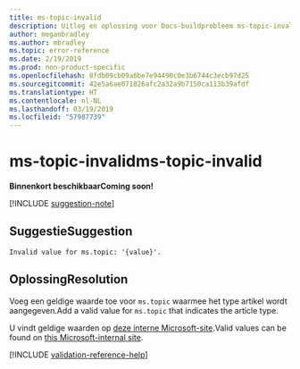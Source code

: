 ```yaml
---
title: ms-topic-invalid
description: Uitleg en oplossing voor Docs-buildprobleem ms-topic-invalid
author: meganbradley
ms.author: mbradley
ms.topic: error-reference
ms.date: 2/19/2019
ms.prod: non-product-specific
ms.openlocfilehash: 8fdb09cb09a6be7e94490c0e3b6744c3ecb97d25
ms.sourcegitcommit: 42e5a6ae071826afc2a32a9b7150ca113b39afdf
ms.translationtype: HT
ms.contentlocale: nl-NL
ms.lasthandoff: 03/19/2019
ms.locfileid: "57987739"
---
```

# <a name="ms-topic-invalid"></a><span data-ttu-id="fd67f-103">ms-topic-invalid</span><span class="sxs-lookup"><span data-stu-id="fd67f-103">ms-topic-invalid</span></span>

<span data-ttu-id="fd67f-104">**Binnenkort beschikbaar**</span><span class="sxs-lookup"><span data-stu-id="fd67f-104">**Coming soon!**</span></span>

[!INCLUDE [suggestion-note](includes/suggestion-note.md)]

## <a name="suggestion"></a><span data-ttu-id="fd67f-105">Suggestie</span><span class="sxs-lookup"><span data-stu-id="fd67f-105">Suggestion</span></span>

`Invalid value for ms.topic: '{value}'.`

## <a name="resolution"></a><span data-ttu-id="fd67f-106">Oplossing</span><span class="sxs-lookup"><span data-stu-id="fd67f-106">Resolution</span></span>

<span data-ttu-id="fd67f-107">Voeg een geldige waarde toe voor `ms.topic` waarmee het type artikel wordt aangegeven.</span><span class="sxs-lookup"><span data-stu-id="fd67f-107">Add a valid value for `ms.topic` that indicates the article type.</span></span>

<span data-ttu-id="fd67f-108">U vindt geldige waarden op [deze interne Microsoft-site](https://docsmetadatatool.azurewebsites.net/allowlists).</span><span class="sxs-lookup"><span data-stu-id="fd67f-108">Valid values can be found on [this Microsoft-internal site](https://docsmetadatatool.azurewebsites.net/allowlists).</span></span>

<!--make sure to add this file to your includes folder and verify the path-->
[!INCLUDE [validation-reference-help](includes/validation-reference-help.md)]

